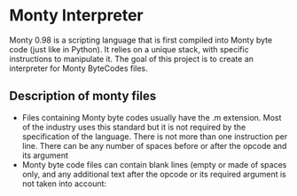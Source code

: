 # Monty Interpreter
Monty 0.98 is a scripting language that is first compiled into Monty byte code
(just like in Python). It relies on a unique stack, with specific instructions
to manipulate it. The goal of this project is to create an interpreter for Monty 
ByteCodes files.

## Description of monty files
* Files containing Monty byte codes usually have the .m extension. Most of the
  industry uses this standard but it is not required by the specification of the
  language. There is not more than one instruction per line.
  There can be any number of spaces before or after the opcode and its argument
* Monty byte code files can contain blank lines (empty or made of spaces only, and 
  any additional text after the opcode or its required argument is not taken into 
  account: